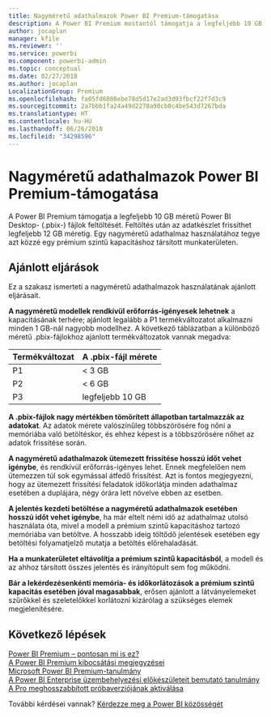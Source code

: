 ```yaml
---
title: Nagyméretű adathalmazok Power BI Premium-támogatása
description: A Power BI Premium mostantól támogatja a legfeljebb 10 GB méretű adathalmazok használatát.
author: jocaplan
manager: kfile
ms.reviewer: ''
ms.service: powerbi
ms.component: powerbi-admin
ms.topic: conceptual
ms.date: 02/27/2018
ms.author: jocaplan
LocalizationGroup: Premium
ms.openlocfilehash: fa05fd6808ebe78d5d17e2ad3d93fbcf22f7d3c9
ms.sourcegitcommit: 2a7bbb1fa24a49d2278a90cb0c4be543d7267bda
ms.translationtype: HT
ms.contentlocale: hu-HU
ms.lasthandoff: 06/26/2018
ms.locfileid: "34298596"
---
```

# <a name="power-bi-premium-support-for-large-datasets"></a>Nagyméretű adathalmazok Power BI Premium-támogatása

A Power BI Premium támogatja a legfeljebb 10 GB méretű Power BI Desktop- (.pbix-) fájlok feltöltését. Feltöltés után az adatkészlet frissíthet legfeljebb 12 GB méretig. Egy nagyméretű adathalmaz használatához tegye azt közzé egy prémium szintű kapacitáshoz társított munkaterületen.
 
## <a name="best-practices"></a>Ajánlott eljárások

Ez a szakasz ismerteti a nagyméretű adathalmazok használatának ajánlott eljárásait.

**A nagyméretű modellek rendkívül erőforrás-igényesek lehetnek** a kapacitásának terhére; ajánlott legalább a P1 termékváltozatot alkalmazni minden 1 GB-nál nagyobb modellhez. A következő táblázatban a különböző méretű .pbix-fájlokhoz ajánlott termékváltozatok vannak megadva:


   |Termékváltozat  |A .pbix-fájl mérete   |
   |---------|---------|
   |P1    | < 3 GB        |
   |P2    | < 6 GB        |
   |P3    | legfeljebb 10 GB   |



**A .pbix-fájlok nagy mértékben tömörített állapotban tartalmazzák az adatokat**. Az adatok mérete valószínűleg többszörösére fog nőni a memóriába való betöltéskor, és ehhez képest is a többszörösére nőhet az adatok frissítése során.

**A nagyméretű adathalmazok ütemezett frissítése hosszú időt vehet igénybe**, és rendkívül erőforrás-igényes lehet. Ennek megfelelően nem ütemezzen túl sok egymással átfedő frissítést. Azt is fontos megjegyezni, hogy az ütemezett frissítési feladatok időkorlátja minden adathalmaz esetében a duplájára, négy órára lett növelve ebben az esetben.

**A jelentés kezdeti betöltése a nagyméretű adathalmazok esetében hosszú időt vehet igénybe**, ha már eltelt némi idő az adathalmaz utolsó használata óta, mivel a modell a prémium szintű kapacitáshoz tartozó memóriába van betöltve. A hosszabb ideig töltődő jelentések esetében egy betöltési folyamatjelző mutatja a betöltés előrehaladását.

**Ha a munkaterületet eltávolítja a prémium szintű kapacitásból**, a modell és az ahhoz társított összes jelentés és irányítópult sem fog működni.

**Bár a lekérdezésenkénti memória- és időkorlátozások a prémium szintű kapacitás esetében jóval magasabbak**, erősen ajánlott a látványelemeket szűrőkkel és szeletelőkkel korlátozni kizárólag a szükséges elemek megjelenítésére.

## <a name="next-steps"></a>Következő lépések
[Power BI Premium – pontosan mi is ez?](service-premium.md)  
[A Power BI Premium kibocsátási megjegyzései](service-premium-release-notes.md)  
[Microsoft Power BI Premium-tanulmány](https://aka.ms/pbipremiumwhitepaper)  
[A Power BI Enterprise üzembehelyezési előkészületeit bemutató tanulmány ](https://aka.ms/pbienterprisedeploy)  
[A Pro meghosszabbított próbaverziójának aktiválása](service-extended-pro-trial.md)  

További kérdései vannak? [Kérdezze meg a Power BI közösségét](https://community.powerbi.com/)
